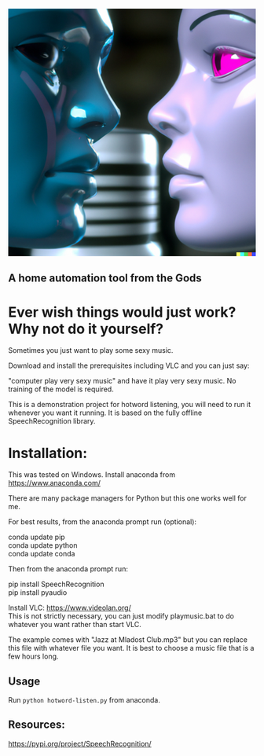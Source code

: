 ![ Picture of representation of AI voice recognizers](https://raw.githubusercontent.com/robss2020/computerplayverysexymusic/main/banner.png "Voice recognizers")

## A home automation tool from the Gods

# Ever wish things would just work? Why not do it yourself?

Sometimes you just want to play some sexy music.

Download and install the prerequisites including VLC and you can just say:

"computer play very sexy music" and have it play very sexy music.  No training of the model is required.

This is a demonstration project for hotword listening, you will need to run it whenever you want it running. It is based on the fully offline SpeechRecognition library.

# Installation:

This was tested on Windows. Install anaconda from https://www.anaconda.com/

There are many package managers for Python but this one works well for me.

For best results, from the anaconda prompt run (optional):

conda update pip  
conda update python  
conda update conda

Then from the anaconda prompt run:

pip install SpeechRecognition  
pip install pyaudio

Install VLC: https://www.videolan.org/  
This is not strictly necessary, you can just modify playmusic.bat to do whatever you want rather than start VLC.

The example comes with "Jazz at Mladost Club.mp3" but you can replace this file with whatever file you want.  It is best to choose a music file that is a few hours long.

## Usage

Run `python hotword-listen.py` from anaconda.


## Resources:

https://pypi.org/project/SpeechRecognition/